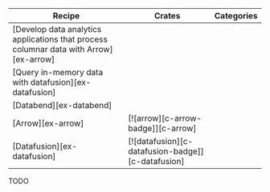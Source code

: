 | Recipe | Crates | Categories |
|--------|--------|------------|
| [Develop data analytics applications that process columnar data with Arrow][ex-arrow] |  |  |
| [Query in-memory data with datafusion][ex-datafusion] |  |  |
| [Databend][ex-databend] |  |  |
| [Arrow][ex-arrow] | [![arrow][c-arrow-badge]][c-arrow] | |
| [Datafusion][ex-datafusion] | [![datafusion][c-datafusion-badge]][c-datafusion] | |

<div class="hidden">
TODO
</div>
